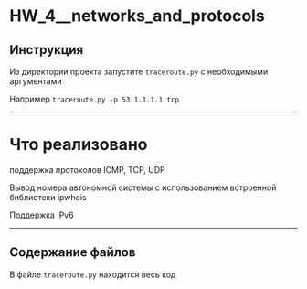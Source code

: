 # HW_4__networks_and_protocols


## Инструкция
Из директории проекта запустите ``traceroute.py`` с необходимыми аргументами

Например ``traceroute.py -p 53 1.1.1.1 tcp``

---

# Что реализовано

 поддержка протоколов ICMP, TCP, UDP

 Вывод номера автономной системы c использованием встроенной библиотеки ipwhois

 Поддержка IPv6

---

## Содержание файлов

В файле ``traceroute.py`` находится весь код

